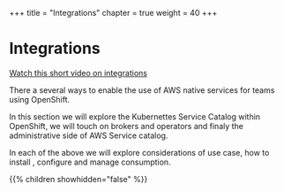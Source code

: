 +++
title = "Integrations"
chapter = true
weight = 40
+++

# Integrations

[Watch this short video on integrations](https://pages.awscloud.com/apn-tv-aws-partner-webinars-ep-125.html "Integrations for Native Service Adoption")

There a several ways to enable the use of AWS native services for teams using OpenShift.

In this section we will explore the Kubernettes Service Catalog within OpenShift, we will touch on brokers and operators and finaly the administrative side of AWS Service catalog.

In each of the above we will explore considerations of use case, how to install , configure and manage consumption.

{{% children showhidden="false" %}}